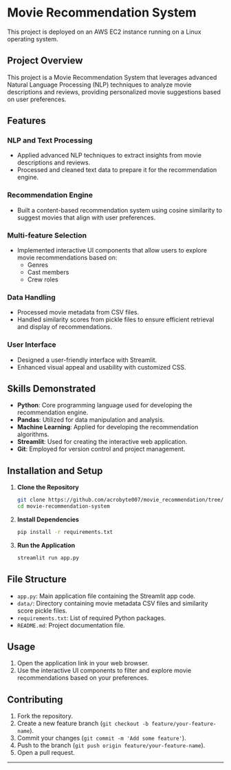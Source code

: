 

# Movie Recommendation System

This project is deployed on an AWS EC2 instance running on a Linux operating system.



## Project Overview
This project is a Movie Recommendation System that leverages advanced Natural Language Processing (NLP) techniques to analyze movie descriptions and reviews, providing personalized movie suggestions based on user preferences.

## Features

### NLP and Text Processing
- Applied advanced NLP techniques to extract insights from movie descriptions and reviews.
- Processed and cleaned text data to prepare it for the recommendation engine.

### Recommendation Engine
- Built a content-based recommendation system using cosine similarity to suggest movies that align with user preferences.

### Multi-feature Selection
- Implemented interactive UI components that allow users to explore movie recommendations based on:
  - Genres
  - Cast members
  - Crew roles

### Data Handling
- Processed movie metadata from CSV files.
- Handled similarity scores from pickle files to ensure efficient retrieval and display of recommendations.

### User Interface
- Designed a user-friendly interface with Streamlit.
- Enhanced visual appeal and usability with customized CSS.

## Skills Demonstrated
- **Python**: Core programming language used for developing the recommendation engine.
- **Pandas**: Utilized for data manipulation and analysis.
- **Machine Learning**: Applied for developing the recommendation algorithms.
- **Streamlit**: Used for creating the interactive web application.
- **Git**: Employed for version control and project management.

## Installation and Setup

1. **Clone the Repository**
   ```bash
   git clone https://github.com/acrobyte007/movie_recommendation/tree/main
   cd movie-recommendation-system
   ```

2. **Install Dependencies**
   ```bash
   pip install -r requirements.txt
   ```

3. **Run the Application**
   ```bash
   streamlit run app.py
   ```

## File Structure

- `app.py`: Main application file containing the Streamlit app code.
- `data/`: Directory containing movie metadata CSV files and similarity score pickle files.
- `requirements.txt`: List of required Python packages.
- `README.md`: Project documentation file.

## Usage

1. Open the application link in your web browser.
2. Use the interactive UI components to filter and explore movie recommendations based on your preferences.

## Contributing

1. Fork the repository.
2. Create a new feature branch (`git checkout -b feature/your-feature-name`).
3. Commit your changes (`git commit -m 'Add some feature'`).
4. Push to the branch (`git push origin feature/your-feature-name`).
5. Open a pull request.


---

